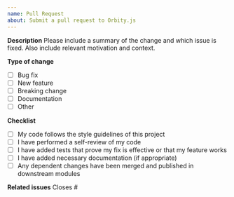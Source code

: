 ```yaml
---
name: Pull Request
about: Submit a pull request to Orbity.js
---
```


**Description**
Please include a summary of the change and which issue is fixed. Also include relevant motivation and context.

**Type of change**

- [ ] Bug fix
- [ ] New feature
- [ ] Breaking change
- [ ] Documentation
- [ ] Other

**Checklist**

- [ ] My code follows the style guidelines of this project
- [ ] I have performed a self-review of my code
- [ ] I have added tests that prove my fix is effective or that my feature works
- [ ] I have added necessary documentation (if appropriate)
- [ ] Any dependent changes have been merged and published in downstream modules

**Related issues**
Closes #
